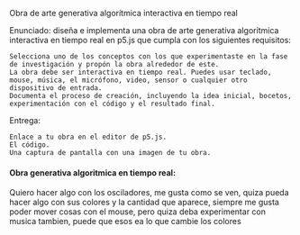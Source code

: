 Obra de arte generativa algorítmica interactiva en tiempo real

Enunciado: diseña e implementa una obra de arte generativa algorítmica interactiva en tiempo real en p5.js que cumpla con los siguientes requisitos:

    Selecciona uno de los conceptos con los que experimentaste en la fase de investigación y propón la obra alrededor de este.
    La obra debe ser interactiva en tiempo real. Puedes usar teclado, mouse, música, el micrófono, video, sensor o cualquier otro dispositivo de entrada.
    Documenta el proceso de creación, incluyendo la idea inicial, bocetos, experimentación con el código y el resultado final.

Entrega:

    Enlace a tu obra en el editor de p5.js.
    El código.
    Una captura de pantalla con una imagen de tu obra.

#### Obra generativa algoritmica en tiempo real:


Quiero hacer algo con los osciladores, me gusta como se ven, quiza pueda hacer algo con sus colores y la cantidad que aparece, siempre me gusta poder mover cosas con el mouse, pero quiza deba experimentar con musica tambien, puede que esos ea lo que cambie los colores
